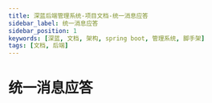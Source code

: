 ```yaml
---
title: 深蓝后端管理系统-项目文档-统一消息应答
sidebar_label: 统一消息应答
sidebar_position: 1
keywords: [深蓝, 文档, 架构, spring boot, 管理系统, 脚手架]
tags: [文档, 后端]
---
```


# 统一消息应答

